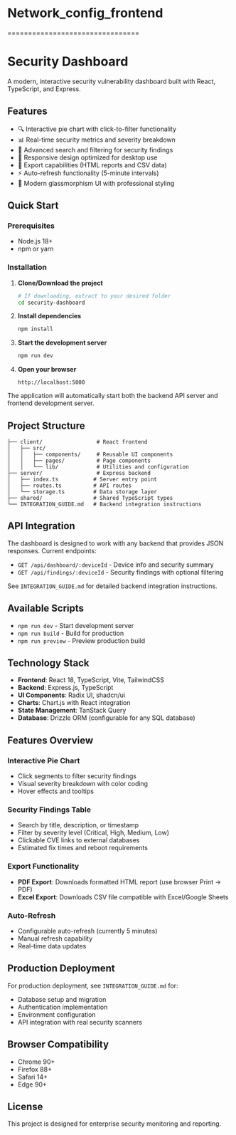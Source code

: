# Network_config_frontend
================================
# Security Dashboard

A modern, interactive security vulnerability dashboard built with React, TypeScript, and Express.

## Features

- 🔍 Interactive pie chart with click-to-filter functionality
- 📊 Real-time security metrics and severity breakdown
- 🔎 Advanced search and filtering for security findings
- 📱 Responsive design optimized for desktop use
- 📄 Export capabilities (HTML reports and CSV data)
- ⚡ Auto-refresh functionality (5-minute intervals)
- 🎨 Modern glassmorphism UI with professional styling

## Quick Start

### Prerequisites
- Node.js 18+ 
- npm or yarn

### Installation

1. **Clone/Download the project**
   ```bash
   # If downloading, extract to your desired folder
   cd security-dashboard
   ```

2. **Install dependencies**
   ```bash
   npm install
   ```

3. **Start the development server**
   ```bash
   npm run dev
   ```

4. **Open your browser**
   ```
   http://localhost:5000
   ```

The application will automatically start both the backend API server and frontend development server.

## Project Structure

```
├── client/                 # React frontend
│   ├── src/
│   │   ├── components/     # Reusable UI components
│   │   ├── pages/          # Page components
│   │   └── lib/            # Utilities and configuration
├── server/                 # Express backend
│   ├── index.ts           # Server entry point
│   ├── routes.ts          # API routes
│   └── storage.ts         # Data storage layer
├── shared/                # Shared TypeScript types
└── INTEGRATION_GUIDE.md   # Backend integration instructions
```

## API Integration

The dashboard is designed to work with any backend that provides JSON responses. Current endpoints:

- `GET /api/dashboard/:deviceId` - Device info and security summary
- `GET /api/findings/:deviceId` - Security findings with optional filtering

See `INTEGRATION_GUIDE.md` for detailed backend integration instructions.

## Available Scripts

- `npm run dev` - Start development server
- `npm run build` - Build for production
- `npm run preview` - Preview production build

## Technology Stack

- **Frontend**: React 18, TypeScript, Vite, TailwindCSS
- **Backend**: Express.js, TypeScript
- **UI Components**: Radix UI, shadcn/ui
- **Charts**: Chart.js with React integration
- **State Management**: TanStack Query
- **Database**: Drizzle ORM (configurable for any SQL database)

## Features Overview

### Interactive Pie Chart
- Click segments to filter security findings
- Visual severity breakdown with color coding
- Hover effects and tooltips

### Security Findings Table
- Search by title, description, or timestamp
- Filter by severity level (Critical, High, Medium, Low)
- Clickable CVE links to external databases
- Estimated fix times and reboot requirements

### Export Functionality
- **PDF Export**: Downloads formatted HTML report (use browser Print → PDF)
- **Excel Export**: Downloads CSV file compatible with Excel/Google Sheets

### Auto-Refresh
- Configurable auto-refresh (currently 5 minutes)
- Manual refresh capability
- Real-time data updates

## Production Deployment

For production deployment, see `INTEGRATION_GUIDE.md` for:
- Database setup and migration
- Authentication implementation
- Environment configuration
- API integration with real security scanners

## Browser Compatibility

- Chrome 90+
- Firefox 88+
- Safari 14+
- Edge 90+

## License

This project is designed for enterprise security monitoring and reporting.
